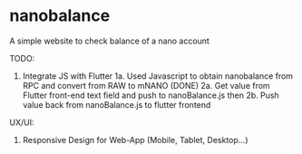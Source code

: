 # nanobalance
A simple website to check balance of a nano account

TODO:
1. Integrate JS with Flutter
1a. Used Javascript to obtain nanobalance from RPC and convert from RAW to mNANO (DONE)
2a. Get value from Flutter front-end text field and push to nanoBalance.js then
2b. Push value back from nanoBalance.js to flutter frontend

UX/UI:
1. Responsive Design for Web-App (Mobile, Tablet, Desktop...)
